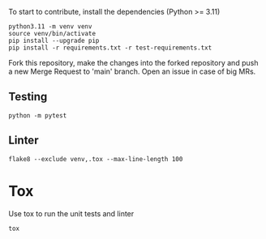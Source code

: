 To start to contribute, install the dependencies (Python >= 3.11)
```
python3.11 -m venv venv
source venv/bin/activate
pip install --upgrade pip
pip install -r requirements.txt -r test-requirements.txt
```

Fork this repository, make the changes into the forked repository and push a new Merge Request to 'main' branch.
Open an issue in case of big MRs.

## Testing

```
python -m pytest
```

## Linter
```
flake8 --exclude venv,.tox --max-line-length 100
```

# Tox
Use tox to run the unit tests and linter
```
tox
```

